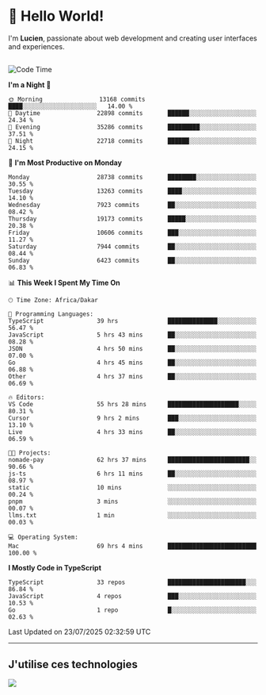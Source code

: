 # 👋 Hello World!

I'm **Lucien**, passionate about web development and creating user interfaces and experiences.

##

<!--START_SECTION:waka-->
![Code Time](http://img.shields.io/badge/Code%20Time-3%2C471%20hrs%2047%20mins-blue)

**I'm a Night 🦉** 

```text
🌞 Morning                13168 commits       ████░░░░░░░░░░░░░░░░░░░░░   14.00 % 
🌆 Daytime                22898 commits       ██████░░░░░░░░░░░░░░░░░░░   24.34 % 
🌃 Evening                35286 commits       █████████░░░░░░░░░░░░░░░░   37.51 % 
🌙 Night                  22718 commits       ██████░░░░░░░░░░░░░░░░░░░   24.15 % 
```
📅 **I'm Most Productive on Monday** 

```text
Monday                   28738 commits       ████████░░░░░░░░░░░░░░░░░   30.55 % 
Tuesday                  13263 commits       ████░░░░░░░░░░░░░░░░░░░░░   14.10 % 
Wednesday                7923 commits        ██░░░░░░░░░░░░░░░░░░░░░░░   08.42 % 
Thursday                 19173 commits       █████░░░░░░░░░░░░░░░░░░░░   20.38 % 
Friday                   10606 commits       ███░░░░░░░░░░░░░░░░░░░░░░   11.27 % 
Saturday                 7944 commits        ██░░░░░░░░░░░░░░░░░░░░░░░   08.44 % 
Sunday                   6423 commits        ██░░░░░░░░░░░░░░░░░░░░░░░   06.83 % 
```


📊 **This Week I Spent My Time On** 

```text
🕑︎ Time Zone: Africa/Dakar

💬 Programming Languages: 
TypeScript               39 hrs              ██████████████░░░░░░░░░░░   56.47 % 
JavaScript               5 hrs 43 mins       ██░░░░░░░░░░░░░░░░░░░░░░░   08.28 % 
JSON                     4 hrs 50 mins       ██░░░░░░░░░░░░░░░░░░░░░░░   07.00 % 
Go                       4 hrs 45 mins       ██░░░░░░░░░░░░░░░░░░░░░░░   06.88 % 
Other                    4 hrs 37 mins       ██░░░░░░░░░░░░░░░░░░░░░░░   06.69 % 

🔥 Editors: 
VS Code                  55 hrs 28 mins      ████████████████████░░░░░   80.31 % 
Cursor                   9 hrs 2 mins        ███░░░░░░░░░░░░░░░░░░░░░░   13.10 % 
Live                     4 hrs 33 mins       ██░░░░░░░░░░░░░░░░░░░░░░░   06.59 % 

🐱‍💻 Projects: 
nomade-pay               62 hrs 37 mins      ███████████████████████░░   90.66 % 
js-ts                    6 hrs 11 mins       ██░░░░░░░░░░░░░░░░░░░░░░░   08.97 % 
static                   10 mins             ░░░░░░░░░░░░░░░░░░░░░░░░░   00.24 % 
pnpm                     3 mins              ░░░░░░░░░░░░░░░░░░░░░░░░░   00.07 % 
llms.txt                 1 min               ░░░░░░░░░░░░░░░░░░░░░░░░░   00.03 % 

💻 Operating System: 
Mac                      69 hrs 4 mins       █████████████████████████   100.00 % 
```

**I Mostly Code in TypeScript** 

```text
TypeScript               33 repos            ██████████████████████░░░   86.84 % 
JavaScript               4 repos             ███░░░░░░░░░░░░░░░░░░░░░░   10.53 % 
Go                       1 repo              █░░░░░░░░░░░░░░░░░░░░░░░░   02.63 % 
```




 Last Updated on 23/07/2025 02:32:59 UTC
<!--END_SECTION:waka-->
---

## J'utilise ces technologies

<p align="left">
  <a href="https://skillicons.dev">
    <img src="https://skillicons.dev/icons?i=ts,js,go,ruby,css,scss,tailwind,react,vite,nextjs,docker,figma,ableton" />
  </a>
</p>

